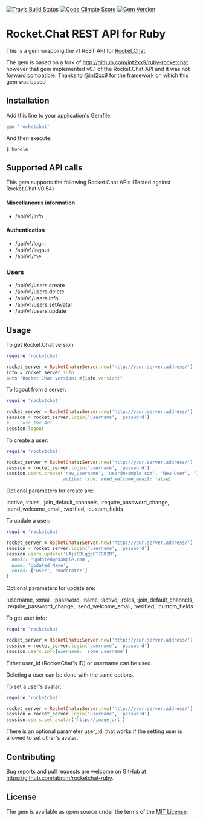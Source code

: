 [![Travis Build Status](http://img.shields.io/travis/abrom/rocketchat-ruby.svg?style=flat)](https://travis-ci.org/abrom/rocketchat-ruby)
[![Code Climate Score](http://img.shields.io/codeclimate/github/abrom/rocketchat-ruby.svg?style=flat)](https://codeclimate.com/github/abrom/rocketchat-ruby)
[![Gem Version](http://img.shields.io/gem/v/rocketchat.svg?style=flat)](#)

# Rocket.Chat REST API for Ruby

This is a gem wrapping the v1 REST API for [Rocket.Chat](https://rocket.chat/).

The gem is based on a fork of http://github.com/int2xx9/ruby-rocketchat however that gem implemented v0.1
of the Rocket.Chat API and it was not forward compatible. Thanks to [@int2xx9](http://github.com/int2xx9) for the
framework on which this gem was based 

## Installation

Add this line to your application's Gemfile:

```ruby
gem 'rocketchat'
```

And then execute:

    $ bundle


## Supported API calls

This gem supports the following Rocket.Chat APIs (Tested against Rocket.Chat v0.54)

#### Miscellaneous information
* /api/v1/info

#### Authentication
* /api/v1/login
* /api/v1/logout
* /api/v1/me

### Users
* /api/v1/users.create
* /api/v1/users.delete
* /api/v1/users.info
* /api/v1/users.setAvatar
* /api/v1/users.update


## Usage

To get Rocket.Chat version

```ruby
require 'rocketchat'

rocket_server = RocketChat::Server.new('http://your.server.address/')
info = rocket_server.info
puts "Rocket.Chat version: #{info.version}"
```


To logout from a server:

```ruby
require 'rocketchat'

rocket_server = RocketChat::Server.new('http://your.server.address/')
session = rocket_server.login('username', 'password')
# ... use the API ...
session.logout
```


To create a user:

```ruby
require 'rocketchat'

rocket_server = RocketChat::Server.new('http://your.server.address/')
session = rocket_server.login('username', 'password')
session.users.create('new_username', 'user@example.com', 'New User', '123456',
                     active: true, send_welcome_email: false)
```

Optional parameters for create are:

:active, :roles, :join_default_channels, :require_password_change, :send_welcome_email, :verified, :custom_fields


To update a user:

```ruby
require 'rocketchat'

rocket_server = RocketChat::Server.new('http://your.server.address/')
session = rocket_server.login('username', 'password')
session.users.update('LAjzCDLqggCT7B82M',
  email: 'updated@example.com',
  name: 'Updated Name',
  roles: ['user', 'moderator']
)
```

Optional parameters for update are:

:username, :email, :password, :name, :active, :roles, :join_default_channels, :require_password_change, :send_welcome_email, :verified, :custom_fields


To get user info:

```ruby
require 'rocketchat'

rocket_server = RocketChat::Server.new('http://your.server.address/')
session = rocket_server.login('username', 'password')
session.users.info(username: 'some_username')
```

Either user_id (RocketChat's ID) or username can be used.

Deleting a user can be done with the same options.


To set a user's avatar:

```ruby
require 'rocketchat'

rocket_server = RocketChat::Server.new('http://your.server.address/')
session = rocket_server.login('username', 'password')
session.users.set_avatar('http://image_url')
```

There is an optional parameter user_id, that works if the setting user is allowed to set other's avatar.


## Contributing

Bug reports and pull requests are welcome on GitHub at https://github.com/abrom/rocketchat-ruby.


## License

The gem is available as open source under the terms of the [MIT License](http://opensource.org/licenses/MIT).
